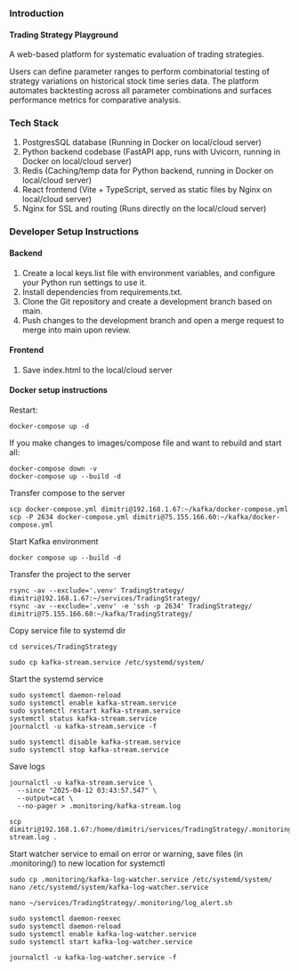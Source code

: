 ### Introduction
#### Trading Strategy Playground
A web-based platform for systematic evaluation of trading strategies.

Users can define parameter ranges to perform combinatorial testing of strategy variations on 
historical stock time series data. The platform automates backtesting across all parameter 
combinations and surfaces performance metrics for comparative analysis.

### Tech Stack
1. PostgresSQL database (Running in Docker on local/cloud server)
2. Python backend codebase (FastAPI app, runs with Uvicorn, running in Docker on local/cloud server)
3. Redis (Caching/temp data for Python backend, running in Docker on local/cloud server)
4. React frontend (Vite + TypeScript, served as static files by Nginx on local/cloud server)
5. Nginx for SSL and routing (Runs directly on the local/cloud server)


### Developer Setup Instructions
#### Backend

1.	Create a local keys.list file with environment variables, and configure your Python run settings to use it.
2.	Install dependencies from requirements.txt.
3.	Clone the Git repository and create a development branch based on main.
4.	Push changes to the development branch and open a merge request to merge into main upon review.


#### Frontend

1. Save index.html to the local/cloud server


#### Docker setup instructions

Restart:
```
docker-compose up -d
```

If you make changes to images/compose file and want to rebuild and start all:
```
docker-compose down -v
docker-compose up --build -d
```


Transfer compose to the server
```
scp docker-compose.yml dimitri@192.168.1.67:~/kafka/docker-compose.yml
scp -P 2634 docker-compose.yml dimitri@75.155.166.60:~/kafka/docker-compose.yml
```

Start Kafka environment
```
docker compose up --build -d
```

Transfer the project to the server
```
rsync -av --exclude='.venv' TradingStrategy/ dimitri@192.168.1.67:~/services/TradingStrategy/
rsync -av --exclude='.venv' -e 'ssh -p 2634' TradingStrategy/ dimitri@75.155.166.60:~/kafka/TradingStrategy/
```

Copy service file to systemd dir
```
cd services/TradingStrategy

sudo cp kafka-stream.service /etc/systemd/system/
```

Start the systemd service
```
sudo systemctl daemon-reload
sudo systemctl enable kafka-stream.service
sudo systemctl restart kafka-stream.service
systemctl status kafka-stream.service
journalctl -u kafka-stream.service -f

sudo systemctl disable kafka-stream.service 
sudo systemctl stop kafka-stream.service
```

Save logs
```
journalctl -u kafka-stream.service \
  --since "2025-04-12 03:43:57.547" \
  --output=cat \
  --no-pager > .monitoring/kafka-stream.log
  
scp dimitri@192.168.1.67:/home/dimitri/services/TradingStrategy/.monitoring/kafka-stream.log .
```

Start watcher service to email on error or warning, save files (in .monitoring/) to new location for systemctl
``` 
sudo cp .monitoring/kafka-log-watcher.service /etc/systemd/system/
nano /etc/systemd/system/kafka-log-watcher.service

nano ~/services/TradingStrategy/.monitoring/log_alert.sh

sudo systemctl daemon-reexec
sudo systemctl daemon-reload
sudo systemctl enable kafka-log-watcher.service
sudo systemctl start kafka-log-watcher.service

journalctl -u kafka-log-watcher.service -f
```